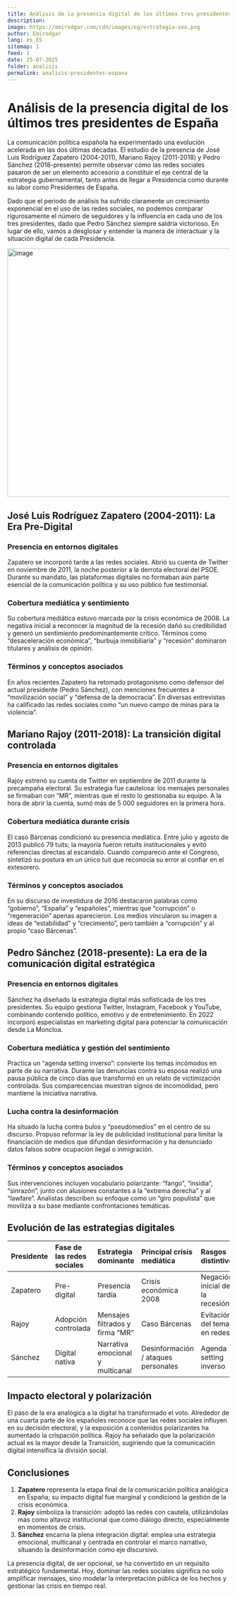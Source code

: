 ```yaml
---
title: Análisis de la presencia digital de los últimos tres presidentes de España
description: 
image: https://emirodgar.com/cdn/images/og/estrategia-seo.png
author: Emirodgar
lang: es_ES
sitemap: 1
feed: 1
date: 25-07-2025
folder: analisis
permalink: analisis-presidentes-espana
---
```



# Análisis de la presencia digital de los últimos tres presidentes de España

La comunicación política española ha experimentado una evolución acelerada en las dos últimas décadas. El estudio de la presencia de José Luis Rodríguez Zapatero (2004-2011), Mariano Rajoy (2011-2018) y Pedro Sánchez (2018-presente) permite observar cómo las redes sociales pasaron de ser un elemento accesorio a constituir el eje central de la estrategia gubernamental, tanto antes de llegar a Presidencia como durante su labor como Presidentes de España.

Dado que el periodo de análisis ha sufrido claramente un crecimiento exponencial en el uso de las redes sociales, no podemos comparar rigurosamente el número de seguidores y la influencia en cada uno de los tres presidentes, dado que Pedro Sánchez siempre saldría victorioso. 
En lugar de ello, vamos a desglosar y entender la manera de interactuar y la situación digital de cada Presidencia.

<img width="938" class="img-responsive" height="563" alt="image" src="https://github.com/user-attachments/assets/89d4a870-e149-42c8-959e-c2d77e3155cc" />


## José Luis Rodríguez Zapatero (2004-2011): La Era Pre-Digital

### Presencia en entornos digitales

Zapatero se incorporó tarde a las redes sociales. Abrió su cuenta de Twitter en noviembre de 2011, la noche posterior a la derrota electoral del PSOE. Durante su mandato, las plataformas digitales no formaban aún parte esencial de la comunicación política y su uso público fue testimonial.

### Cobertura mediática y sentimiento

Su cobertura mediática estuvo marcada por la crisis económica de 2008. La negativa inicial a reconocer la magnitud de la recesión dañó su credibilidad y generó un sentimiento predominantemente crítico. Términos como “desaceleración económica”, “burbuja inmobiliaria” y “recesión” dominaron titulares y análisis de opinión.

### Términos y conceptos asociados

En años recientes Zapatero ha retomado protagonismo como defensor del actual presidente (Pedro Sánchez), con menciones frecuentes a “movilización social” y “defensa de la democracia”. En diversas entrevistas ha calificado las redes sociales como “un nuevo campo de minas para la violencia”.

## Mariano Rajoy (2011-2018): La transición digital controlada

### Presencia en entornos digitales

Rajoy estrenó su cuenta de Twitter en septiembre de 2011 durante la precampaña electoral. Su estrategia fue cautelosa: los mensajes personales se firmaban con “MR”, mientras que el resto lo gestionaba su equipo. A la hora de abrir la cuenta, sumó más de 5 000 seguidores en la primera hora.

### Cobertura mediática durante crisis

El caso Bárcenas condicionó su presencia mediática. Entre julio y agosto de 2013 publicó 79 tuits; la mayoría fueron retuits institucionales y evitó referencias directas al escándalo. Cuando compareció ante el Congreso, sintetizó su postura en un único tuit que reconocía su error al confiar en el extesorero.

### Términos y conceptos asociados

En su discurso de investidura de 2016 destacaron palabras como “gobierno”, “España” y “españoles”, mientras que “corrupción” o “regeneración” apenas aparecieron. Los medios vincularon su imagen a ideas de “estabilidad” y “crecimiento”, pero también a “corrupción” y al propio “caso Bárcenas”.

## Pedro Sánchez (2018-presente): La era de la comunicación digital estratégica

### Presencia en entornos digitales

Sánchez ha diseñado la estrategia digital más sofisticada de los tres presidentes. Su equipo gestiona Twitter, Instagram, Facebook y YouTube, combinando contenido político, emotivo y de entretenimiento. En 2022 incorporó especialistas en marketing digital para potenciar la comunicación desde La Moncloa.

### Cobertura mediática y gestión del sentimiento

Practica un “agenda setting inverso”: convierte los temas incómodos en parte de su narrativa. Durante las denuncias contra su esposa realizó una pausa pública de cinco días que transformó en un relato de victimización controlada. Sus comparecencias muestran signos de incomodidad, pero mantiene la iniciativa narrativa.

### Lucha contra la desinformación

Ha situado la lucha contra bulos y “pseudomedios” en el centro de su discurso. Propuso reformar la ley de publicidad institucional para limitar la financiación de medios que difundan desinformación y ha denunciado datos falsos sobre ocupación ilegal o inmigración.

### Términos y conceptos asociados

Sus intervenciones incluyen vocabulario polarizante: “fango”, “insidia”, “sinrazón”, junto con alusiones constantes a la “extrema derecha” y al “lawfare”. Analistas describen su enfoque como un “giro populista” que moviliza a su base mediante confrontaciones temáticas.

## Evolución de las estrategias digitales

| Presidente | Fase de las redes sociales | Estrategia dominante | Principal crisis mediática | Rasgos distintivos |
| :-- | :-- | :-- | :-- | :-- |
| Zapatero | Pre-digital | Presencia tardía | Crisis económica 2008 | Negación inicial de la recesión |
| Rajoy | Adopción controlada | Mensajes filtrados y firma “MR” | Caso Bárcenas | Evitación del tema en redes |
| Sánchez | Digital nativa | Narrativa emocional y multicanal | Desinformación / ataques personales | Agenda setting inverso |

## Impacto electoral y polarización

El paso de la era analógica a la digital ha transformado el voto. Alrededor de una cuarta parte de los españoles reconoce que las redes sociales influyen en su decisión electoral, y la exposición a contenidos polarizantes ha aumentado la crispación política. Rajoy ha señalado que la polarización actual es la mayor desde la Transición, sugiriendo que la comunicación digital intensifica la división social.

## Conclusiones

1. **Zapatero** representa la etapa final de la comunicación política analógica en España; su impacto digital fue marginal y condicionó la gestión de la crisis económica.
2. **Rajoy** simboliza la transición: adoptó las redes con cautela, utilizándolas más como altavoz institucional que como diálogo directo, especialmente en momentos de crisis.
3. **Sánchez** encarna la plena integración digital: emplea una estrategia emocional, multicanal y centrada en controlar el marco narrativo, situando la desinformación como eje discursivo.

La presencia digital, de ser opcional, se ha convertido en un requisito estratégico fundamental. Hoy, dominar las redes sociales significa no solo amplificar mensajes, sino modelar la interpretación pública de los hechos y gestionar las crisis en tiempo real.
